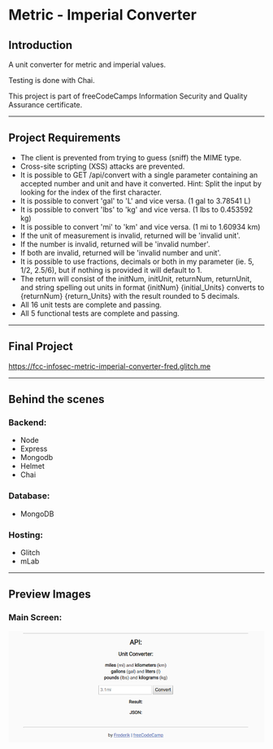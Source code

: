 # Metric - Imperial Converter

## Introduction
A unit converter for metric and imperial values.  

Testing is done with Chai.

This project is part of freeCodeCamps Information Security and Quality Assurance certificate.

***

## Project Requirements
* The client is prevented from trying to guess (sniff) the MIME type.
* Cross-site scripting (XSS) attacks are prevented.
* It is possible to GET /api/convert with a single parameter containing an accepted number and unit and have it converted.
Hint: Split the input by looking for the index of the first character.
* It is possible to convert 'gal' to 'L' and vice versa. (1 gal to 3.78541 L)
* It is possible to convert 'lbs' to 'kg' and vice versa. (1 lbs to 0.453592 kg)
* It is possible to convert 'mi' to 'km' and vice versa. (1 mi to 1.60934 km)
* If the unit of measurement is invalid, returned will be 'invalid unit'.
* If the number is invalid, returned will be 'invalid number'.
* If both are invalid, returned will be 'invalid number and unit'.
* It is possible to use fractions, decimals or both in my parameter (ie. 5, 1/2, 2.5/6), but if nothing is provided it will default to 1.
* The return will consist of the initNum, initUnit, returnNum, returnUnit, and string spelling out units in format {initNum} {initial_Units} converts to {returnNum} {return_Units} with the result rounded to 5 decimals.
* All 16 unit tests are complete and passing.
* All 5 functional tests are complete and passing.

***

## Final Project
https://fcc-infosec-metric-imperial-converter-fred.glitch.me

***

## Behind the scenes
### Backend:
* Node
* Express
* Mongodb
* Helmet
* Chai

### Database:
* MongoDB

### Hosting:
* Glitch
* mLab

***

## Preview Images
### Main Screen:
![Metric - Imperial Converter](readme_images/metric-imperial-converter.png)
